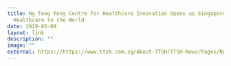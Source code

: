 ```yaml
---
title: Ng Teng Fong Centre for Healthcare Innovation Opens up Singapore's
  Healthcare to the World
date: 2019-05-09
layout: link
description: ""
image: ""
external: https://https://www.ttsh.com.sg/About-TTSH/TTSH-News/Pages/Ng-Teng-Fong-Centre-for-healthcare-innovation-opens-up-Singapore's-healthcare-to-the-world.aspx
---
```

